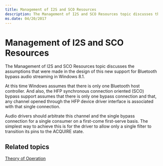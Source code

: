 ```yaml
---
title: Management of I2S and SCO Resources
description: The Management of I2S and SCO Resources topic discusses the assumptions that were made in the design of this new support for Bluetooth bypass audio streaming in Windows 8.1.
ms.date: 04/20/2017
---
```


# Management of I2S and SCO Resources


The Management of I2S and SCO Resources topic discusses the assumptions that were made in the design of this new support for Bluetooth bypass audio streaming in Windows 8.1.

At this time Windows assumes that there is only one Bluetooth host controller. And also, the HFP synchronous connection oriented (SCO) bypass support assumes that there is only one bypass connection and that, any channel opened through the HFP device driver interface is associated with that single connection.

Audio drivers should arbitrate this channel and the single bypass connection for a single consumer on a first-come first-serve basis. The simplest way to achieve this is for the driver to allow only a single filter to transition its pins to the ACQUIRE state.

## <span id="related_topics"></span>Related topics
[Theory of Operation](theory-of-operation.md)  



